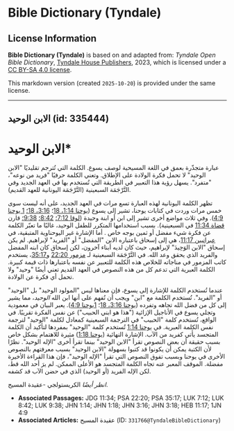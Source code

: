 # Bible Dictionary (Tyndale)

## License Information

**Bible Dictionary (Tyndale)** is based on and adapted from: _Tyndale Open Bible Dictionary_, [Tyndale House Publishers](https://tyndaleopenresources.com/), 2023, which is licensed under a [CC BY-SA 4.0 license](https://creativecommons.org/licenses/by-sa/4.0/legalcode.en).

This markdown version (created `2025-10-20`) is provided under the same license.



--------------------------------

## الابن الوحيد (id: 335444)

الابن الوحيد\*
==============

عبارة متجذّرة بعمق في اللغة المسيحية لوصف يسوع. الكلمة التي تُترجم تقليديًا "الابن الوحيد" لا تحمل فكرة الولادة على الإطلاق. وتعني الكلمة حرفيًا "فريد من نوعه"، "متفرد". يسهل رؤية هذا التعبير في الطريقة التي تُستخدم بها في العهد الجديد وفي التَّرْجَمَة السبعينية (التَّرْجَمَة اليونانية للعهد القديم).

تظهر الكلمة اليونانية لهذه العبارة تسع مرات في العهد الجديد، على أنه ليست سوى خمس مرات وردت في كتابات يوحنا، تشير إلى يسوع ([يوحنا 1:14، 18](https://ref.ly/John1:14,John1:18)؛ [3:16، 18؛](https://ref.ly/John3:16,John3:18) [1 يوحنا 4:9](https://ref.ly/1John4:9)). وفي ثلاث مواضع أخرى تشير إلى ابن أو ابنة وحيدة ([لوقا 7:12؛](https://ref.ly/Luke7:12) [8:42؛](https://ref.ly/Luke8:42) [9:38؛](https://ref.ly/Luke9:38) قارن [قضاة 11:34](https://ref.ly/Judg11:34) في السبعينية). بسبب استخدامها المتكرر للطفل الوحيد، غالبًا ما تعبّر الكلمة عن فكرة شيء مفضل أو ثمين بوجه خاص . أما الإشارة غير اليوحناوية المتبقية، في [عبرانيين 11:17](https://ref.ly/Heb11:17)، هي إلى إسحاق باعتباره الابن "المفضل" أو "الفريد" لإبراهيم. لم يكن إسحاق "الابن الوَحِيدَ" لإبراهيم، حيث كان لديه أبناء آخرون، لكن إسحاق كان ابنه المفضل والفريد الذي يحقق وعد الله. في التَّرْجَمَة السبعينية لـ [مزمور 22:20](https://ref.ly/Ps22:20) و[35:17](https://ref.ly/Ps35:17)، يستخدم كاتب المزمور في مناجاته للخلاص هذه الكلمة للتعبير عن نفسه باعتبارها ذات قيمة كبيرة. الكلمة العبرية التي تدعم كل من هذه النصوص في العهد القديم تعني أيضًا "وحيد" ولا تحمل أي فكرة عن الولادة.

عندما تُستخدم الكلمة للإشارة إلى يسوع، فإن معناها ليس "المولود الوحيد" بل "الوحيد" أو "الفريد". تُستخدم الكلمة مع "ابن" ويجب أن تُفهم على أنها ابن الله *الوحيد*، مما يشير إلى كل من فضل الله تجاهه وتفرده ([يوحنا 3:16، 18](https://ref.ly/John3:16,John3:18)؛ [1يوحنا 4:9](https://ref.ly/1John4:9)). يعبر البيان في معمودية وتجلي يسوع في الأناجيل الإزائية ("هذا هو ابني الحبيب") عن نفس الفكرة تقريبًا. في الواقع، تُستخدم كلمة "الحبيب" في الترجمة السبعينية كمعادل لكلمة "الوحيد" لترجمة نفس الكلمة العبرية. في [يوحنا 1:14](https://ref.ly/John1:14) تُستخدم كلمة "الوحيد" بمفردها لتأكيد أن الكلمة المتجسد يأتي كفريد من الآب. الإشارة النهائية ([يوحنا 1:18](https://ref.ly/John1:18)) مثيرة للاهتمام بشكل خاص بسبب حقيقة أن بعض النصوص تقرأ "الابن الوحيد" بينما تقرأ أخرى "الإله الوحيد". نظرًا لأن الكتبة يمكن أن يكونوا قد كتبوا بسهولة "الابن الوحيد" بسبب معرفتهم بالنصوص الأخرى في يوحنا وبسبب تفوق النصوص التي تقرأ "الإله الوحيد"، فإن هذا القراءة الأخيرة مفضلة. الموقف المعبر عنه تجاه الكلمة المتجسد هو الأعلى الممكن. لم يرَ أحد الله قط، لكن الإله الفريد (أو الوحيد) الذي في حضن الآب قد كشفه.

*انظر أيضًا* الكريستولجي \-عقيدة المسيح.

* **Associated Passages:** JDG 11:34; PSA 22:20; PSA 35:17; LUK 7:12; LUK 8:42; LUK 9:38; JHN 1:14; JHN 1:18; JHN 3:16; JHN 3:18; HEB 11:17; 1JN 4:9
* **Associated Articles:** عقيدة المسيح (ID: `331766@TyndaleBibleDictionary`)

